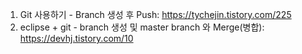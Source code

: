 1. Git 사용하기 - Branch 생성 후 Push: https://tychejin.tistory.com/225
2. eclipse + git - branch 생성 및 master branch 와 Merge(병합): https://devhj.tistory.com/10
